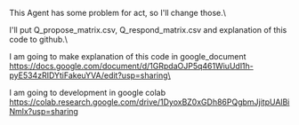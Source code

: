 This Agent has some problem for act, so I'll change those.\

I'll put Q_propose_matrix.csv, Q_respond_matrix.csv and explanation of this code to github.\

I am going to make explanation of this code in google_document\
https://docs.google.com/document/d/1GRpdaOJP5q461WiuUdl1h-pyE534zRIDYtiFakeuYVA/edit?usp=sharing\

I am going to development in google colab\
https://colab.research.google.com/drive/1DyoxBZ0xGDh86PQgbmJjitpUAlBiNmlx?usp=sharing
